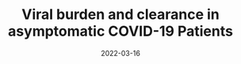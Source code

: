 ---
title: "Viral burden and clearance in asymptomatic COVID-19 Patients"
collection: publications
permalink: /publication/Asym_C19
excerpt: 'We found important differences and similarities between asymptomatic and symptomatic COVID-19-positive patients, the most meaningful being a similar level of virus as measured by PCR, but a shorter duration of PCR positivity for asymptomatic patients. These findings suggest that asymptomatic patients may have more efficient clearance of virus, which may be relevant for management and screening.'
date: 2022-03-16
venue: 'Open forum infectious diseases'
paperurl: 'https://academic.oup.com/ofid/article-abstract/9/5/ofac126/6549738'
citation: 'Gunatilaka, A. B., Marco, N., Read, G. H., Sweeney, M., Regan, G., Tsang, C., ... & Weidhaas, J. B. (2022, May). Viral burden and clearance in asymptomatic COVID-19 Patients. In Open forum infectious diseases (Vol. 9, No. 5, p. ofac126). US: Oxford University Press.'
category: Applied
---
